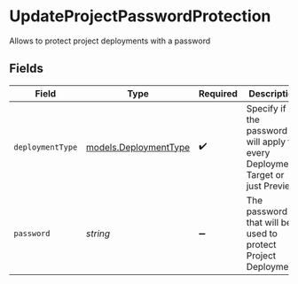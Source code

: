 # UpdateProjectPasswordProtection

Allows to protect project deployments with a password


## Fields

| Field                                                                         | Type                                                                          | Required                                                                      | Description                                                                   |
| ----------------------------------------------------------------------------- | ----------------------------------------------------------------------------- | ----------------------------------------------------------------------------- | ----------------------------------------------------------------------------- |
| `deploymentType`                                                              | [models.DeploymentType](../models/deploymenttype.md)                          | :heavy_check_mark:                                                            | Specify if the password will apply to every Deployment Target or just Preview |
| `password`                                                                    | *string*                                                                      | :heavy_minus_sign:                                                            | The password that will be used to protect Project Deployments                 |